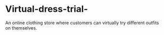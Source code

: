 # Virtual-dress-trial-
An online clothing store where customers can virtually try different outfits on themselves.
